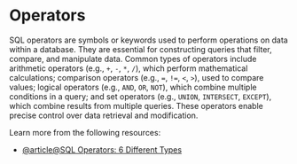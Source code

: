 # Operators

SQL operators are symbols or keywords used to perform operations on data within a database. They are essential for constructing queries that filter, compare, and manipulate data. Common types of operators include arithmetic operators (e.g., `+`, `-`, `*`, `/`), which perform mathematical calculations; comparison operators (e.g., `=`, `!=`, `<`, `>`), used to compare values; logical operators (e.g., `AND`, `OR`, `NOT`), which combine multiple conditions in a query; and set operators (e.g., `UNION`, `INTERSECT`, `EXCEPT`), which combine results from multiple queries. These operators enable precise control over data retrieval and modification.

Learn more from the following resources:

- [@article@SQL Operators: 6 Different Types](https://dataengineeracademy.com/blog/sql-operators-6-different-types-code-examples/)